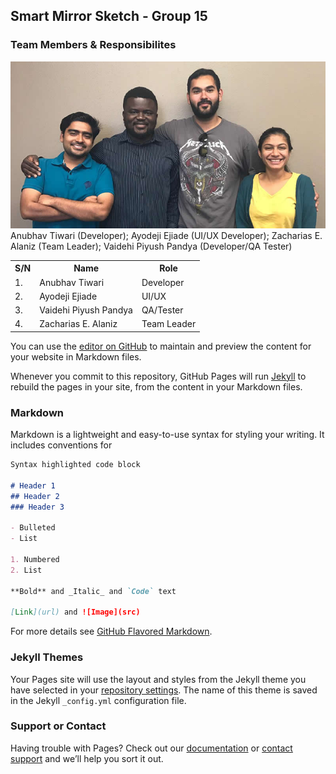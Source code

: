## Smart Mirror Sketch - Group 15

### Team Members & Responsibilites

<img src = "Images/picture_15.jpg">
<caption>Anubhav Tiwari (Developer); Ayodeji Ejiade (UI/UX Developer); Zacharias E. Alaniz (Team Leader); Vaidehi Piyush Pandya (Developer/QA Tester)</caption>

<table>
<tr>
<th>S/N</th><th>Name</th><th>Role</th>
</tr>

<tr>
<td>1.</td><td>Anubhav Tiwari</td><td>Developer</td>
</tr>

<tr>
<td>2.</td><td>Ayodeji Ejiade</td><td>UI/UX</td>
</tr>

<tr>
<td>3.</td><td>Vaidehi Piyush Pandya</td><td>QA/Tester</td>
</tr>

<tr>
<td>4.</td><td>Zacharias E. Alaniz</td><td>Team Leader</td>
</tr>
</table>


You can use the [editor on GitHub](https://github.com/ejiadedeji/SmartMirror/edit/master/README.md) to maintain and preview the content for your website in Markdown files.

Whenever you commit to this repository, GitHub Pages will run [Jekyll](https://jekyllrb.com/) to rebuild the pages in your site, from the content in your Markdown files.

### Markdown

Markdown is a lightweight and easy-to-use syntax for styling your writing. It includes conventions for

```markdown
Syntax highlighted code block

# Header 1
## Header 2
### Header 3

- Bulleted
- List

1. Numbered
2. List

**Bold** and _Italic_ and `Code` text

[Link](url) and ![Image](src)
```

For more details see [GitHub Flavored Markdown](https://guides.github.com/features/mastering-markdown/).

### Jekyll Themes

Your Pages site will use the layout and styles from the Jekyll theme you have selected in your [repository settings](https://github.com/ejiadedeji/SmartMirror/settings). The name of this theme is saved in the Jekyll `_config.yml` configuration file.

### Support or Contact

Having trouble with Pages? Check out our [documentation](https://help.github.com/categories/github-pages-basics/) or [contact support](https://github.com/contact) and we’ll help you sort it out.
